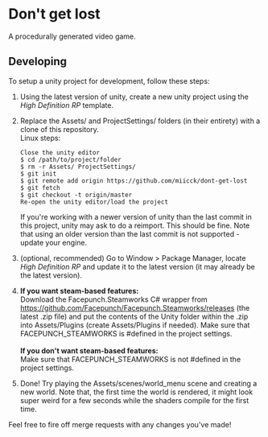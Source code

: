 # Don't get lost
A procedurally generated video game.
## Developing
To setup a unity project for development, follow these steps:
1. Using the latest version of unity, create a new unity project using the *High Definition RP* template.
2. Replace the Assets/ and ProjectSettings/ folders (in their entirety) with a clone of this repository. <br>
    Linux steps:
    ~~~~
    Close the unity editor
    $ cd /path/to/project/folder
    $ rm -r Assets/ ProjectSettings/
    $ git init
    $ git remote add origin https://github.com/miicck/dont-get-lost
    $ git fetch
    $ git checkout -t origin/master
    Re-open the unity editor/load the project
    ~~~~
    If you're working with a newer version of unity than the last commit in this project, unity may ask to do a 
    reimport. This should be fine. Note that using an older version than the last commit is not supported - update your engine.
 
3. (optional, recommended) Go to Window > Package Manager, locate *High Definition RP* and update it to the latest version (it may already be the latest version).
4. <b> If you want steam-based features: </b> <br>
Download the Facepunch.Steamworks C# wrapper from https://github.com/Facepunch/Facepunch.Steamworks/releases (the latest .zip file) and put the contents of the Unity folder       within the .zip into Assets/Plugins (create Assets/Plugins if needed). Make sure that FACEPUNCH_STEAMWORKS is #defined in the project settings. <br> <br>
<b> If you don't want steam-based features: </b> <br>
Make sure that FACEPUNCH_STEAMWORKS is not #defined in the project settings.
5. Done! Try playing the Assets/scenes/world_menu scene and creating a new world. Note that, the first time 
the world is rendered, it might look super weird for a few seconds while the shaders compile for the first time.

Feel free to fire off merge requests with any changes you've made!
